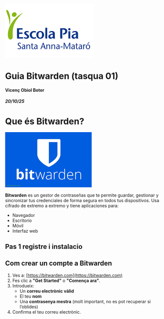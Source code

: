 
![logo de la escola](IMG/logo.png)
# Guia Bitwarden (tasqua 01)
#### Vicenç Obiol Boter 
##### 20/10/25

# Que és Bitwarden?

![imatge del logo de Bitwarden](IMG/logoinforme3.png)

**Bitwarden** es un gestor de contraseñas que te permite guardar, gestionar y sincronizar tus credenciales de forma segura en todos tus dispositivos. Usa cifrado de extremo a extremo y tiene aplicaciones para:

- Navegador  
- Escritorio  
- Móvil  
- Interfaz web
## Pas 1 registre i instalacio 
## Com crear un compte a Bitwarden

1. Ves a: [https://bitwarden.com](https://bitwarden.com)
2. Fes clic a **"Get Started"** o **"Comença ara"**.
3. Introdueix:
   - Un **correu electrònic vàlid**
   - El teu **nom**
   - Una **contrasenya mestra** (molt important, no es pot recuperar si l’oblides)
4. Confirma el teu correu electrònic.
